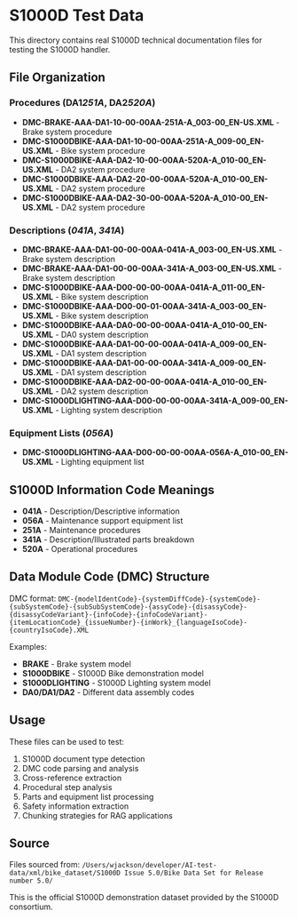 # S1000D Test Data

This directory contains real S1000D technical documentation files for testing the S1000D handler.

## File Organization

### Procedures (DA1*251A*, DA2*520A*)
- **DMC-BRAKE-AAA-DA1-10-00-00AA-251A-A_003-00_EN-US.XML** - Brake system procedure
- **DMC-S1000DBIKE-AAA-DA1-10-00-00AA-251A-A_009-00_EN-US.XML** - Bike system procedure  
- **DMC-S1000DBIKE-AAA-DA2-10-00-00AA-520A-A_010-00_EN-US.XML** - DA2 system procedure
- **DMC-S1000DBIKE-AAA-DA2-20-00-00AA-520A-A_010-00_EN-US.XML** - DA2 system procedure  
- **DMC-S1000DBIKE-AAA-DA2-30-00-00AA-520A-A_010-00_EN-US.XML** - DA2 system procedure

### Descriptions (*041A*, *341A*)
- **DMC-BRAKE-AAA-DA1-00-00-00AA-041A-A_003-00_EN-US.XML** - Brake system description
- **DMC-BRAKE-AAA-DA1-00-00-00AA-341A-A_003-00_EN-US.XML** - Brake system description  
- **DMC-S1000DBIKE-AAA-D00-00-00-00AA-041A-A_011-00_EN-US.XML** - Bike system description
- **DMC-S1000DBIKE-AAA-D00-00-01-00AA-341A-A_003-00_EN-US.XML** - Bike system description
- **DMC-S1000DBIKE-AAA-DA0-00-00-00AA-041A-A_010-00_EN-US.XML** - DA0 system description
- **DMC-S1000DBIKE-AAA-DA1-00-00-00AA-041A-A_009-00_EN-US.XML** - DA1 system description
- **DMC-S1000DBIKE-AAA-DA1-00-00-00AA-341A-A_009-00_EN-US.XML** - DA1 system description
- **DMC-S1000DBIKE-AAA-DA2-00-00-00AA-041A-A_010-00_EN-US.XML** - DA2 system description
- **DMC-S1000DLIGHTING-AAA-D00-00-00-00AA-341A-A_009-00_EN-US.XML** - Lighting system description

### Equipment Lists (*056A*)
- **DMC-S1000DLIGHTING-AAA-D00-00-00-00AA-056A-A_010-00_EN-US.XML** - Lighting equipment list

## S1000D Information Code Meanings

- **041A** - Description/Descriptive information
- **056A** - Maintenance support equipment list  
- **251A** - Maintenance procedures
- **341A** - Description/Illustrated parts breakdown
- **520A** - Operational procedures

## Data Module Code (DMC) Structure

DMC format: `DMC-{modelIdentCode}-{systemDiffCode}-{systemCode}-{subSystemCode}-{subSubSystemCode}-{assyCode}-{disassyCode}-{disassyCodeVariant}-{infoCode}-{infoCodeVariant}-{itemLocationCode}_{issueNumber}-{inWork}_{languageIsoCode}-{countryIsoCode}.XML`

Examples:
- **BRAKE** - Brake system model
- **S1000DBIKE** - S1000D Bike demonstration model  
- **S1000DLIGHTING** - S1000D Lighting system model
- **DA0/DA1/DA2** - Different data assembly codes

## Usage

These files can be used to test:
1. S1000D document type detection
2. DMC code parsing and analysis
3. Cross-reference extraction
4. Procedural step analysis
5. Parts and equipment list processing
6. Safety information extraction
7. Chunking strategies for RAG applications

## Source

Files sourced from: `/Users/wjackson/developer/AI-test-data/xml/bike_dataset/S1000D Issue 5.0/Bike Data Set for Release number 5.0/`

This is the official S1000D demonstration dataset provided by the S1000D consortium.